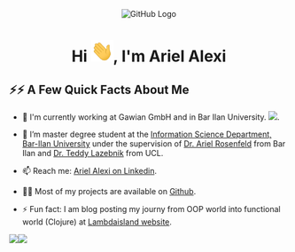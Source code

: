 <div align="center">
  <img src="https://github.com/raghavk16/raghavk16/blob/master/octo.gif" alt="GitHub Logo" width="150" height="150" />
  </div>
<div>
  <h1 align="center">Hi <img src="https://raw.githubusercontent.com/ABSphreak/ABSphreak/master/gifs/Hi.gif" width="40px" />, I'm Ariel Alexi</h1>

   ## ⚡️⚡️ A Few Quick Facts About Me

  - 🏢 I'm currently working at Gawian GmbH and in Bar Ilan University. <img src="https://media.giphy.com/media/fYSnHlufseco8Fh93Z/giphy.gif" width="30">.
  - 🌱 I’m master degree student at the [Information Science Department, Bar-Ilan University](https://www.biu.ac.il/en) under the supervision of [Dr. Ariel Rosenfeld](https://arielrosenfeld.com/) from Bar Ilan and [Dr. Teddy Lazebnik](https://teddylazebnik.info/) from UCL. 

  - 📫 Reach me: [Ariel Alexi on Linkedin](https://www.linkedin.com/in/ariel-alexi/).
  - 👨‍💻 Most of my projects are available on [Github](https://github.com/ArielA147).
  - ⚡ Fun fact: I am blog posting my journy from OOP world into functional world (Clojure) at [Lambdaisland website](https://lambdaisland.com/blog).

  <img height="137px" src="https://github-readme-stats.vercel.app/api?username=ariela147&hide_title=true&hide_border=true&show_icons=true&include_all_commits=true&count_private=true&line_height=21&theme=buefy" /><img height="137px" src="https://github-readme-stats.vercel.app/api/top-langs/?username=ariela147&hide=html&hide_title=true&hide_border=true&layout=compact&langs_count=8&theme=buefy" />
  
  
   <br/> 
</div>
